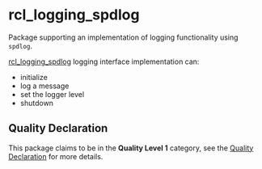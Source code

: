 # rcl_logging_spdlog

Package supporting an implementation of logging functionality using `spdlog`.

[rcl_logging_spdlog](src/rcl_logging_spdlog.cpp) logging interface implementation can:
 - initialize
 - log a message
 - set the logger level
 - shutdown

## Quality Declaration

This package claims to be in the **Quality Level 1** category, see the [Quality Declaration](./QUALITY_DECLARATION.md) for more details.
